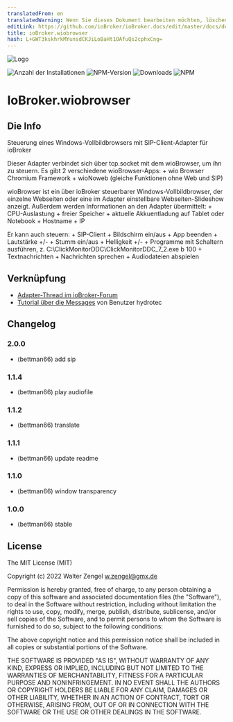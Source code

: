 ```yaml
---
translatedFrom: en
translatedWarning: Wenn Sie dieses Dokument bearbeiten möchten, löschen Sie bitte das Feld "translationsFrom". Andernfalls wird dieses Dokument automatisch erneut übersetzt
editLink: https://github.com/ioBroker/ioBroker.docs/edit/master/docs/de/adapterref/iobroker.wiobrowser/README.md
title: ioBroker.wiobrowser
hash: L+GWT3kskhrkMYunsdCKJiLoBaHt1OAfuQs2cphxCng=
---
```

![Logo](../../../en/adapterref/iobroker.wiobrowser/admin/wiobrowser.png)

![Anzahl der Installationen](http://iobroker.live/badges/wiobrowser-stable.svg)
![NPM-Version](http://img.shields.io/npm/v/iobroker.wiobrowser.svg)
![Downloads](https://img.shields.io/npm/dm/iobroker.wiobrowser.svg)
![NPM](https://nodei.co/npm/iobroker.wiobrowser.png?downloads=true)

# IoBroker.wiobrowser
## Die Info
Steuerung eines Windows-Vollbildbrowsers mit SIP-Client-Adapter für ioBroker

Dieser Adapter verbindet sich über tcp.socket mit dem wioBrowser, um ihn zu steuern. Es gibt 2 verschiedene wioBrowser-Apps: + wio Browser Chromium Framework + wioNoweb (gleiche Funktionen ohne Web und SIP)

wioBrowser ist ein über ioBroker steuerbarer Windows-Vollbildbrowser, der einzelne Webseiten oder eine im Adapter einstellbare Webseiten-Slideshow anzeigt. Außerdem werden Informationen an den Adapter übermittelt: + CPU-Auslastung + freier Speicher + aktuelle Akkuentladung auf Tablet oder Notebook + Hostname + IP

Er kann auch steuern: + SIP-Client + Bildschirm ein/aus + App beenden + Lautstärke +/- + Stumm ein/aus + Helligkeit +/- + Programme mit Schaltern ausführen, z. C:\ClickMonitorDDC\ClickMonitorDDC_7_2.exe b 100 + Textnachrichten + Nachrichten sprechen + Audiodateien abspielen

## Verknüpfung
* [Adapter-Thread im ioBroker-Forum](https://forum.iobroker.net/topic/50982/neuer-adapter-wiobrowser-f%C3%BCr-windows)
* [Tutorial über die Messages](https://forum.iobroker.net/topic/51534/tutorial-wiobrowser-windows-desktop-popup-messages) von Benutzer hydrotec

## Changelog
### 2.0.0
* (bettman66) add sip

### 1.1.4
* (bettman66) play audiofile

### 1.1.2
* (bettman66) translate

### 1.1.1
* (bettman66) update readme

### 1.1.0
* (bettman66) window transparency

### 1.0.0
* (bettman66) stable

## License
The MIT License (MIT)

Copyright (c) 2022 Walter Zengel <w.zengel@gmx.de>

Permission is hereby granted, free of charge, to any person obtaining a copy
of this software and associated documentation files (the "Software"), to deal
in the Software without restriction, including without limitation the rights
to use, copy, modify, merge, publish, distribute, sublicense, and/or sell
copies of the Software, and to permit persons to whom the Software is
furnished to do so, subject to the following conditions:

The above copyright notice and this permission notice shall be included in
all copies or substantial portions of the Software.

THE SOFTWARE IS PROVIDED "AS IS", WITHOUT WARRANTY OF ANY KIND, EXPRESS OR
IMPLIED, INCLUDING BUT NOT LIMITED TO THE WARRANTIES OF MERCHANTABILITY,
FITNESS FOR A PARTICULAR PURPOSE AND NONINFRINGEMENT. IN NO EVENT SHALL THE
AUTHORS OR COPYRIGHT HOLDERS BE LIABLE FOR ANY CLAIM, DAMAGES OR OTHER
LIABILITY, WHETHER IN AN ACTION OF CONTRACT, TORT OR OTHERWISE, ARISING FROM,
OUT OF OR IN CONNECTION WITH THE SOFTWARE OR THE USE OR OTHER DEALINGS IN
THE SOFTWARE.